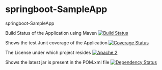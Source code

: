 # springboot-SampleApp
springboot-SampleApp

Build Status of the Application using Maven
[![Build Status](https://travis-ci.org/NavinST/springboot-SampleApp.svg?branch=master)](https://travis-ci.org/NavinST/springboot-SampleApp)

Shows the test Junit coverage of the Application
[![Coverage Status](https://coveralls.io/repos/github/NavinST/springboot-SampleApp/badge.svg?branch=master)](https://coveralls.io/github/NavinST/springboot-SampleApp?branch=master)

The License under which project resides
[![Apache 2](http://img.shields.io/badge/license-Apache%202-red.svg)](http://www.apache.org/licenses/LICENSE-2.0)

Shows the latest jar is present in the POM.xml file
[![Dependency Status](https://www.versioneye.com/user/projects/56c9a79218b2710494d79baa/badge.svg?style=flat)](https://www.versioneye.com/user/projects/56c9a79218b2710494d79baa)
